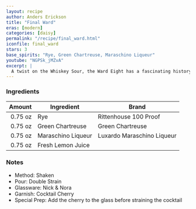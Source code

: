 ```yaml
---
layout: recipe
author: Anders Erickson
title: "Final Ward"
eras: [modern]
categories: [daisy]
permalink: "/recipe/final_ward.html"
iconfile: final_ward
stars: 3
base_spirits: "Rye, Green Chartreuse, Maraschino Liqueur"
youtube: "NGPSk_jMZvA"
excerpt: |
  A twist on the Whiskey Sour, the Ward Eight has a fascinating history
---
```


### Ingredients

|  Amount | Ingredient         | Brand                      |
| ------: | ------------------ | -------------------------- |
| 0.75 oz | Rye                | Rittenhouse 100 Proof      |
| 0.75 oz | Green Chartreuse   | Green Chartreuse           |
| 0.75 oz | Maraschino Liqueur | Luxardo Maraschino Liqueur |
| 0.75 oz | Fresh Lemon Juice  |

### Notes

- Method: Shaken
- Pour: Double Strain
- Glassware: Nick & Nora
- Garnish: Cocktail Cherry
- Special Prep: Add the cherry to the glass before straining the cocktail
